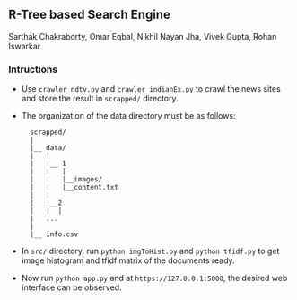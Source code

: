 ## R-Tree based Search Engine

Sarthak Chakraborty, Omar Eqbal, Nikhil Nayan Jha, Vivek Gupta, Rohan Iswarkar


### Intructions
- Use `crawler_ndtv.py` and `crawler_indianEx.py` to crawl the news sites and store the result in `scrapped/` directory.
- The organization of the data directory must be as follows:
	    
        scrapped/
    	|
    	|__ data/
    	|   |
    	|   |__ 1
    	|   |   |
        |   |   |__images/
        |   |   |__content.txt
        |   |
        |   |__2
        |   |  |
        |   ...
    	|
    	|__ info.csv

- In `src/` directory, run `python imgToHist.py` and `python tfidf.py` to get image histogram and tfidf matrix of the documents ready.
- Now run `python app.py` and at `https://127.0.0.1:5000`, the desired web interface can be observed.